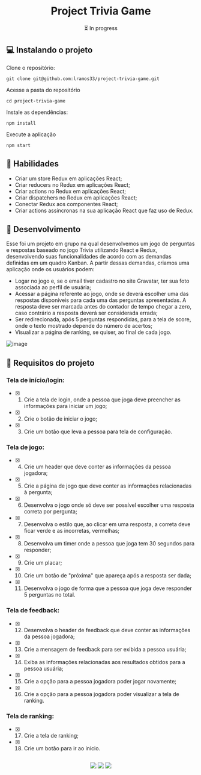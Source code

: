 <h1 align="center">Project Trivia Game</h1>

<p align="center">⏳ In progress</p>

## 💻 Instalando o projeto

Clone o repositório:

```
git clone git@github.com:lramos33/project-trivia-game.git
```

Acesse a pasta do repositório

```
cd project-trivia-game
```

Instale as dependências:
```
npm install
```

Execute a aplicação
```
npm start
```

## 🚀 Habilidades

- Criar um store Redux em aplicações React;
- Criar reducers no Redux em aplicações React;
- Criar actions no Redux em aplicações React;
- Criar dispatchers no Redux em aplicações React;
- Conectar Redux aos componentes React;
- Criar actions assíncronas na sua aplicação React que faz uso de Redux.

## 🔧 Desenvolvimento

Esse foi um projeto em grupo na qual desenvolvemos um jogo de perguntas e respostas baseado no jogo Trivia utilizando React e Redux, desenvolvendo suas funcionalidades de acordo com as demandas definidas em um quadro Kanban. A partir dessas demandas, criamos uma aplicação onde os usuários podem:

- Logar no jogo e, se o email tiver cadastro no site Gravatar, ter sua foto associada ao perfil de usuária;
- Acessar a página referente ao jogo, onde se deverá escolher uma das respostas disponíveis para cada uma das perguntas apresentadas. A resposta deve ser marcada antes do contador de tempo chegar a zero, caso contrário a resposta deverá ser considerada errada;
- Ser redirecionada, após 5 perguntas respondidas, para a tela de score, onde o texto mostrado depende do número de acertos;
- Visualizar a página de ranking, se quiser, ao final de cada jogo.

![image]()

## 📝 Requisitos do projeto

### Tela de início/login:

- [x] 1. Crie a tela de login, onde a pessoa que joga deve preencher as informações para iniciar um jogo;

- [x] 2. Crie o botão de iniciar o jogo;

- [x] 3. Crie um botão que leva a pessoa para tela de configuração.

### Tela de jogo:

- [x] 4. Crie um header que deve conter as informações da pessoa jogadora;

- [x] 5. Crie a página de jogo que deve conter as informações relacionadas à pergunta;

- [x] 6. Desenvolva o jogo onde só deve ser possível escolher uma resposta correta por pergunta;

- [x] 7. Desenvolva o estilo que, ao clicar em uma resposta, a correta deve ficar verde e as incorretas, vermelhas;

- [x] 8. Desenvolva um timer onde a pessoa que joga tem 30 segundos para responder;

- [x] 9. Crie um placar;

- [x] 10. Crie um botão de "próxima" que apareça após a resposta ser dada;

- [x] 11. Desenvolva o jogo de forma que a pessoa que joga deve responder 5 perguntas no total.

### Tela de feedback:

- [x] 12. Desenvolva o header de feedback que deve conter as informações da pessoa jogadora;

- [x] 13. Crie a mensagem de feedback para ser exibida a pessoa usuária;

- [x] 14. Exiba as informações relacionadas aos resultados obtidos para a pessoa usuária;

- [x] 15. Crie a opção para a pessoa jogadora poder jogar novamente;

- [x] 16. Crie a opção para a pessoa jogadora poder visualizar a tela de ranking.

### Tela de ranking:

- [x] 17. Crie a tela de ranking;

- [x] 18. Crie um botão para ir ao início.

##

<div align="center">
  <img src="https://shields.io/github/repo-size/lramos33/project-trivia-game">
  <img src="https://shields.io/github/languages/top/lramos33/project-trivia-game">
  <img src="https://shields.io/github/last-commit/lramos33/project-trivia-game">
</div>
